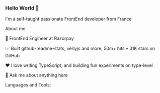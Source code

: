 ### Hello World 👋

I'm a self-taught passionate FrontEnd developer from France

About me

💼 FrontEnd Engineer at Razorpay

📈 Built github-readme-stats, verlyjs and more, 50m+ hits • 31K stars on GitHub

❤️ I love writing TypeScript, and building fun experiments on type-level

💬 Ask me about anything here

Languages and Tools:

    
<!--
**asmatar/asmatar** is a ✨ _special_ ✨ repository because its `README.md` (this file) appears on your GitHub profile.

Here are some ideas to get you started:

- 🔭 I’m currently working on ...
- 🌱 I’m currently learning ...
- 👯 I’m looking to collaborate on ...
- 🤔 I’m looking for help with ...
- 💬 Ask me about ...
- 📫 How to reach me: ...
- 😄 Pronouns: ...
- ⚡ Fun fact: ...
-->
